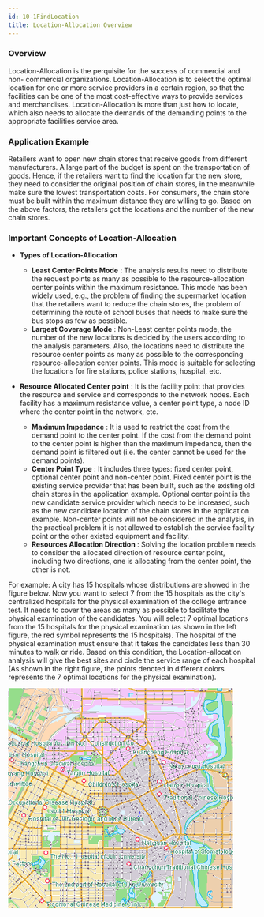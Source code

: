 ```yaml
---
id: 10-1FindLocation
title: Location-Allocation Overview
---
```

### Overview

Location-Allocation is the perquisite for the success of commercial and non-
commercial organizations. Location-Allocation is to select the optimal
location for one or more service providers in a certain region, so that the
facilities can be one of the most cost-effective ways to provide services and
merchandises. Location-Allocation is more than just how to locate, which also
needs to allocate the demands of the demanding points to the appropriate
facilities service area.

### Application Example

Retailers want to open new chain stores that receive goods from different
manufacturers. A large part of the budget is spent on the transportation of
goods. Hence, if the retailers want to find the location for the new store,
they need to consider the original position of chain stores, in the meanwhile
make sure the lowest transportation costs. For consumers, the chain store must
be built within the maximum distance they are willing to go. Based on the
above factors, the retailers got the locations and the number of the new chain
stores.

### Important Concepts of Location-Allocation

* **Types of Location-Allocation**
  * **Least Center Points Mode** : The analysis results need to distribute the request points as many as possible to the resource-allocation center points within the maximum resistance. This mode has been widely used, e.g., the problem of finding the supermarket location that the retailers want to reduce the chain stores, the problem of determining the route of school buses that needs to make sure the bus stops as few as possible.
  * **Largest Coverage Mode** : Non-Least center points mode, the number of the new locations is decided by the users according to the analysis parameters. Also, the locations need to distribute the resource center points as many as possible to the corresponding resource-allocation center points. This mode is suitable for selecting the locations for fire stations, police stations, hospital, etc.

* **Resource Allocated Center point** : It is the facility point that provides the resource and service and corresponds to the network nodes. Each facility has a maximum resistance value, a center point type, a node ID where the center point in the network, etc. 
  * **Maximum Impedance** : It is used to restrict the cost from the demand point to the center point. If the cost from the demand point to the center point is higher than the maximum impedance, then the demand point is filtered out (i.e. the center cannot be used for the demand points).
  * **Center Point Type** : It includes three types: fixed center point, optional center point and non-center point. Fixed center point is the existing service provider that has been built, such as the existing old chain stores in the application example. Optional center point is the new candidate service provider which needs to be increased, such as the new candidate location of the chain stores in the application example. Non-center points will not be considered in the analysis, in the practical problem it is not allowed to establish the service facility point or the other existed equipment and facility.
  * **Resources Allocation Direction** : Solving the location problem needs to consider the allocated direction of resource center point, including two directions, one is allocating from the center point, the other is not.

For example: A city has 15 hospitals whose distributions are showed in the
figure below. Now you want to select 7 from the 15 hospitals as the city's
centralized hospitals for the physical examination of the college entrance
test. It needs to cover the areas as many as possible to facilitate the
physical examination of the candidates. You will select 7 optimal locations
from the 15 hospitals for the physical examination (as shown in the left
figure, the red symbol represents the 15 hospitals). The hospital of the
physical examination must ensure that it takes the candidates less than 30
minutes to walk or ride. Based on this condition, the Location-allocation
analysis will give the best sites and circle the service range of each
hospital (As shown in the right figure, the points denoted in different colors
represents the 7 optimal locations for the physical examination).

![](img/LocationIllus2.png)